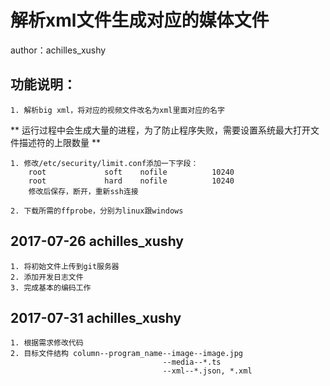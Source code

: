 # 解析xml文件生成对应的媒体文件
author：achilles_xushy
## 功能说明：
    1. 解析big xml，将对应的视频文件改名为xml里面对应的名字

** 运行过程中会生成大量的进程，为了防止程序失败，需要设置系统最大打开文件描述符的上限数量 **
    
    1. 修改/etc/security/limit.conf添加一下字段：
        root             soft    nofile          10240
        root             hard    nofile          10240
        修改后保存，断开，重新ssh连接
        
    2. 下载所需的ffprobe，分别为linux跟windows

## 2017-07-26 achilles_xushy
    1. 将初始文件上传到git服务器
    2. 添加开发日志文件
    3. 完成基本的编码工作
    
## 2017-07-31 achilles_xushy
    1. 根据需求修改代码
    2. 目标文件结构 column--program_name--image--image.jpg
                                      --media--*.ts
                                      --xml--*.json, *.xml
  

